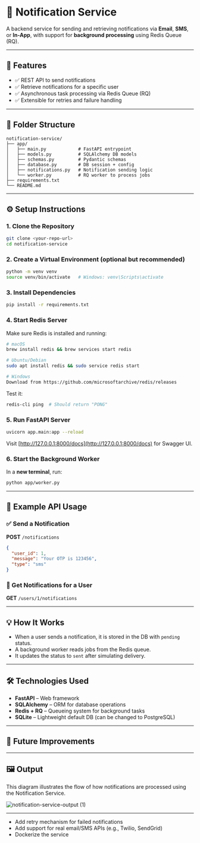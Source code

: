 # 🚀 Notification Service

A backend service for sending and retrieving notifications via **Email**, **SMS**, or **In-App**, with support for **background processing** using Redis Queue (RQ).

---

## 📌 Features

- ✅ REST API to send notifications
- ✅ Retrieve notifications for a specific user
- ✅ Asynchronous task processing via Redis Queue (RQ)
- ✅ Extensible for retries and failure handling

---

## 📁 Folder Structure

```
notification-service/
├── app/
│   ├── main.py            # FastAPI entrypoint
│   ├── models.py          # SQLAlchemy DB models
│   ├── schemas.py         # Pydantic schemas
│   ├── database.py        # DB session + config
│   ├── notifications.py   # Notification sending logic
│   └── worker.py          # RQ worker to process jobs
├── requirements.txt
└── README.md
```

---

## ⚙️ Setup Instructions

### 1. Clone the Repository

```bash
git clone <your-repo-url>
cd notification-service
```

### 2. Create a Virtual Environment (optional but recommended)

```bash
python -m venv venv
source venv/bin/activate   # Windows: venv\Scripts\activate
```

### 3. Install Dependencies

```bash
pip install -r requirements.txt
```

### 4. Start Redis Server

Make sure Redis is installed and running:

```bash
# macOS
brew install redis && brew services start redis

# Ubuntu/Debian
sudo apt install redis && sudo service redis start

# Windows
Download from https://github.com/microsoftarchive/redis/releases
```

Test it:
```bash
redis-cli ping  # Should return "PONG"
```

### 5. Run FastAPI Server

```bash
uvicorn app.main:app --reload
```

Visit [http://127.0.0.1:8000/docs](http://127.0.0.1:8000/docs) for Swagger UI.

### 6. Start the Background Worker

In a **new terminal**, run:

```bash
python app/worker.py
```

---

## 🧪 Example API Usage

### ✅ Send a Notification

**POST** `/notifications`

```json
{
  "user_id": 1,
  "message": "Your OTP is 123456",
  "type": "sms"
}
```

### 📄 Get Notifications for a User

**GET** `/users/1/notifications`

---

## 💡 How It Works

- When a user sends a notification, it is stored in the DB with `pending` status.
- A background worker reads jobs from the Redis queue.
- It updates the status to `sent` after simulating delivery.

---

## 🛠️ Technologies Used

- **FastAPI** – Web framework
- **SQLAlchemy** – ORM for database operations
- **Redis + RQ** – Queueing system for background tasks
- **SQLite** – Lightweight default DB (can be changed to PostgreSQL)

---

## 🧩 Future Improvements
---

## 🖼️ Output

This diagram illustrates the flow of how notifications are processed using the Notification Service.

![notification-service-output (1)](https://github.com/user-attachments/assets/4a9b5daa-864a-4f55-9f2f-a9374670af65)


---

- Add retry mechanism for failed notifications
- Add support for real email/SMS APIs (e.g., Twilio, SendGrid)
- Dockerize the service
